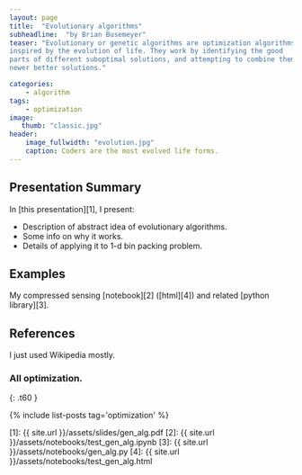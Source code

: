 ```yaml
---
layout: page
title:  "Evolutionary algorithms"
subheadline:  "by Brian Busemeyer"
teaser: "Evolutionary or genetic algorithms are optimization algorithms that are
inspired by the evolution of life. They work by identifying the good
parts of different suboptimal solutions, and attempting to combine them to make
newer better solutions."

categories:
    - algorithm
tags:
    - optimization
image:
   thumb: "classic.jpg"
header:
    image_fullwidth: "evolution.jpg"
    caption: Coders are the most evolved life forms.
---
```

<!-- Page Content Starts Here -->

## Presentation Summary
In [this presentation][1], I present:

  * Description of abstract idea of evolutionary algorithms.
  * Some info on why it works.
  * Details of applying it to 1-d bin packing problem. 


## Examples
My compressed sensing [notebook][2] ([html][4]) and related [python library][3].

## References
I just used Wikipedia mostly. 

### All optimization.
{: .t60 }

{% include list-posts tag='optimization' %}

[1]: {{ site.url }}/assets/slides/gen_alg.pdf
[2]: {{ site.url }}/assets/notebooks/test_gen_alg.ipynb
[3]: {{ site.url }}/assets/notebooks/gen_alg.py
[4]: {{ site.url }}/assets/notebooks/test_gen_alg.html

